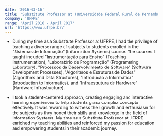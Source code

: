 ```yaml
---
date: '2016-03-16'
title: 'Substitute Professor at (Universidade Federal Rural de Pernambuco) - Campus Serra Talhada'
company: 'UFRPE'
range: 'April 2016 - April 2017'
url: 'https://www.ufrpe.br/'
---
```


- During my time as a Substitute Professor at UFRPE, I had the privilege of teaching a diverse range of subjects to students enrolled in the "Sistemas de Informação" (Information Systems) course. The courses I taught included "Instrumentação para Ensino" (Teaching Instrumentation), "Laboratório de Programação" (Programming Laboratory), "Processos de Desenvolvimento de Software" (Software Development Processes), "Algoritmos e Estruturas de Dados" (Algorithms and Data Structures), "Introdução a Informática" (Introduction to Informatics), and "Infraestrutura de Hardware" (Hardware Infrastructure).

- I took a student-centered approach, creating engaging and interactive learning experiences to help students grasp complex concepts effectively. It was rewarding to witness their growth and enthusiasm for the subjects as they honed their skills and knowledge in the field of Information Systems. My time as a Substitute Professor at UFRPE enriched my teaching abilities and reinforced my passion for education and empowering students in their academic journey.
